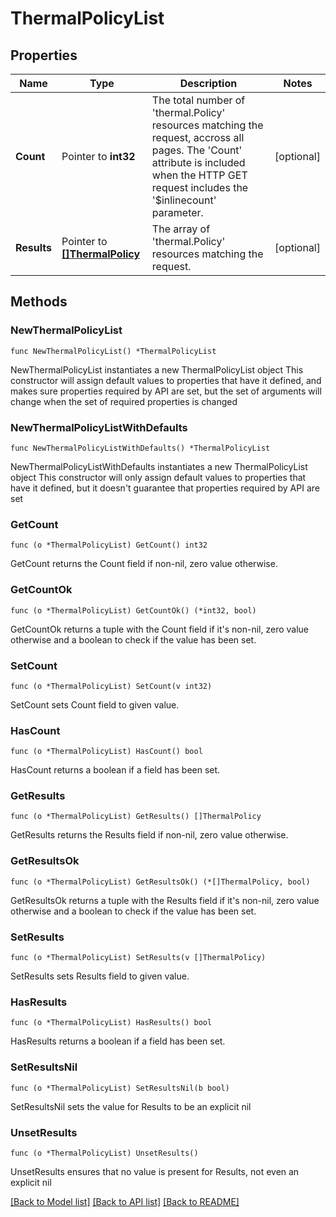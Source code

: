 # ThermalPolicyList

## Properties

Name | Type | Description | Notes
------------ | ------------- | ------------- | -------------
**Count** | Pointer to **int32** | The total number of &#39;thermal.Policy&#39; resources matching the request, accross all pages. The &#39;Count&#39; attribute is included when the HTTP GET request includes the &#39;$inlinecount&#39; parameter. | [optional] 
**Results** | Pointer to [**[]ThermalPolicy**](ThermalPolicy.md) | The array of &#39;thermal.Policy&#39; resources matching the request. | [optional] 

## Methods

### NewThermalPolicyList

`func NewThermalPolicyList() *ThermalPolicyList`

NewThermalPolicyList instantiates a new ThermalPolicyList object
This constructor will assign default values to properties that have it defined,
and makes sure properties required by API are set, but the set of arguments
will change when the set of required properties is changed

### NewThermalPolicyListWithDefaults

`func NewThermalPolicyListWithDefaults() *ThermalPolicyList`

NewThermalPolicyListWithDefaults instantiates a new ThermalPolicyList object
This constructor will only assign default values to properties that have it defined,
but it doesn't guarantee that properties required by API are set

### GetCount

`func (o *ThermalPolicyList) GetCount() int32`

GetCount returns the Count field if non-nil, zero value otherwise.

### GetCountOk

`func (o *ThermalPolicyList) GetCountOk() (*int32, bool)`

GetCountOk returns a tuple with the Count field if it's non-nil, zero value otherwise
and a boolean to check if the value has been set.

### SetCount

`func (o *ThermalPolicyList) SetCount(v int32)`

SetCount sets Count field to given value.

### HasCount

`func (o *ThermalPolicyList) HasCount() bool`

HasCount returns a boolean if a field has been set.

### GetResults

`func (o *ThermalPolicyList) GetResults() []ThermalPolicy`

GetResults returns the Results field if non-nil, zero value otherwise.

### GetResultsOk

`func (o *ThermalPolicyList) GetResultsOk() (*[]ThermalPolicy, bool)`

GetResultsOk returns a tuple with the Results field if it's non-nil, zero value otherwise
and a boolean to check if the value has been set.

### SetResults

`func (o *ThermalPolicyList) SetResults(v []ThermalPolicy)`

SetResults sets Results field to given value.

### HasResults

`func (o *ThermalPolicyList) HasResults() bool`

HasResults returns a boolean if a field has been set.

### SetResultsNil

`func (o *ThermalPolicyList) SetResultsNil(b bool)`

 SetResultsNil sets the value for Results to be an explicit nil

### UnsetResults
`func (o *ThermalPolicyList) UnsetResults()`

UnsetResults ensures that no value is present for Results, not even an explicit nil

[[Back to Model list]](../README.md#documentation-for-models) [[Back to API list]](../README.md#documentation-for-api-endpoints) [[Back to README]](../README.md)


